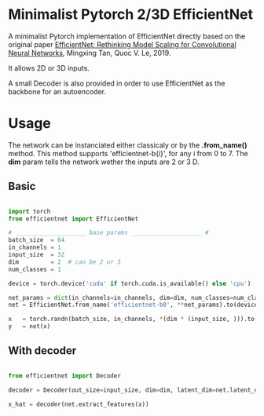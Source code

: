 # Minimalist Pytorch 2/3D EfficientNet

A minimalist Pytorch implementation of EfficientNet directly based on the original paper
[EfficientNet: Rethinking Model Scaling for Convolutional Neural Networks](https://arxiv.org/abs/1905.11946), 
Mingxing Tan, Quoc V. Le, 2019. 

It allows 2D or 3D inputs.

A small Decoder is also provided in order to use EfficientNet as the backbone for an autoencoder.


# Usage

The network can be instanciated either classicaly or by the **.from_name()** method.
This method supports 'efficientnet-b{i}', for any i from 0 to 7. 
The **dim** param tells the network wether the inputs are 2 or 3 D.

## Basic

```python

import torch
from efficientnet import EfficientNet

# ____________________ base params ____________________ #
batch_size  = 64
in_channels = 1
input_size  = 32
dim         = 2  # can be 2 or 3
num_classes = 1

device = torch.device('cuda' if torch.cuda.is_available() else 'cpu')

net_params = dict(in_channels=in_channels, dim=dim, num_classes=num_classes)
net = EfficientNet.from_name('efficientnet-b0', **net_params).to(device)

x   = torch.randn(batch_size, in_channels, *(dim * (input_size, ))).to(device)
y   = net(x)
```


## With decoder

```python

from efficientnet import Decoder

decoder = Decoder(out_size=input_size, dim=dim, latent_dim=net.latent_dim).to(device)

x_hat = decoder(net.extract_features(x))
```
